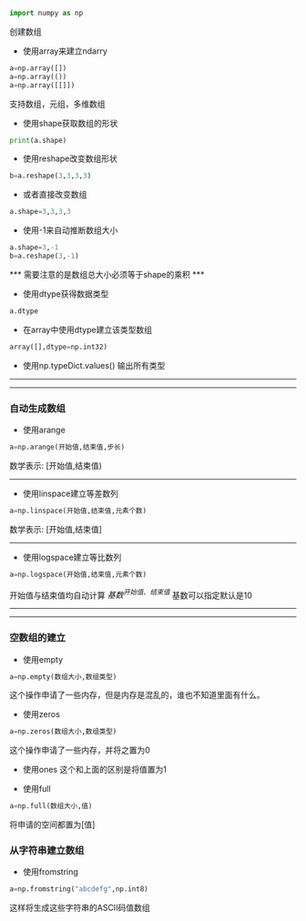 ```python
import numpy as np
```
创建数组

- 使用array来建立ndarry
```python
a=np.array([])
a=np.array(())
a=np.array([[]])
```
支持数组，元组，多维数组
- 使用shape获取数组的形状
```python
print(a.shape)
```
- 使用reshape改变数组形状
```python
b=a.reshape(3,3,3,3)
```
- 或者直接改变数组
```python
a.shape=3,3,3,3
```
- 使用-1来自动推断数组大小
```python
a.shape=3,-1
b=a.reshape(3,-1)
```
*** 需要注意的是数组总大小必须等于shape的乘积 ***
- 使用dtype获得数据类型
```python
a.dtype
```
- 在array中使用dtype建立该类型数组
```python
array([],dtype=np.int32)
```
- 使用np.typeDict.values() 输出所有类型
---
---
### 自动生成数组
- 使用arange
```python
a=np.arange(开始值,结束值,步长)
```
数学表示: [开始值,结束值)

------
- 使用linspace建立等差数列
```python
a=np.linspace(开始值,结束值,元素个数)
```
数学表示: [开始值,结束值]

----
- 使用logspace建立等比数列
```python
a=np.logspace(开始值,结束值,元素个数)
```
开始值与结束值均自动计算 $基数^{开始值、结束值}$
基数可以指定默认是10

---
---
### 空数组的建立
- 使用empty
```python
a=np.empty(数组大小,数组类型)
```
这个操作申请了一些内存，但是内存是混乱的，谁也不知道里面有什么。
- 使用zeros
```python
a=np.zeros(数组大小,数组类型)
```
这个操作申请了一些内存，并将之置为0

- 使用ones
这个和上面的区别是将值置为1

- 使用full
```python
a=np.full(数组大小,值)
```
将申请的空间都置为[值]
### 从字符串建立数组
- 使用fromstring
```python
a=np.fromstring("abcdefg",np.int8)
```
这样将生成这些字符串的ASCII码值数组

